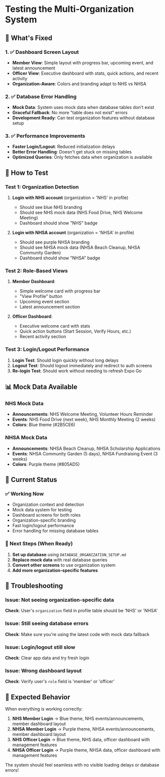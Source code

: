 # Testing the Multi-Organization System

## 🚀 What's Fixed

### 1. ✅ Dashboard Screen Layout
- **Member View**: Simple layout with progress bar, upcoming event, and latest announcement
- **Officer View**: Executive dashboard with stats, quick actions, and recent activity
- **Organization-Aware**: Colors and branding adapt to NHS vs NHSA

### 2. ✅ Database Error Handling
- **Mock Data**: System uses mock data when database tables don't exist
- **Graceful Fallback**: No more "table does not exist" errors
- **Development Ready**: Can test organization features without database setup

### 3. ✅ Performance Improvements
- **Faster Login/Logout**: Reduced initialization delays
- **Better Error Handling**: Doesn't get stuck on missing tables
- **Optimized Queries**: Only fetches data when organization is available

## 🧪 How to Test

### Test 1: Organization Detection
1. **Login with NHS account** (organization = 'NHS' in profile)
   - Should see blue NHS branding
   - Should see NHS mock data (NHS Food Drive, NHS Welcome Meeting)
   - Dashboard should show "NHS" badge

2. **Login with NHSA account** (organization = 'NHSA' in profile)  
   - Should see purple NHSA branding
   - Should see NHSA mock data (NHSA Beach Cleanup, NHSA Community Garden)
   - Dashboard should show "NHSA" badge

### Test 2: Role-Based Views
1. **Member Dashboard**:
   - Simple welcome card with progress bar
   - "View Profile" button
   - Upcoming event section
   - Latest announcement section

2. **Officer Dashboard**:
   - Executive welcome card with stats
   - Quick action buttons (Start Session, Verify Hours, etc.)
   - Recent activity section

### Test 3: Login/Logout Performance
1. **Login Test**: Should login quickly without long delays
2. **Logout Test**: Should logout immediately and redirect to auth screens
3. **Re-login Test**: Should work without needing to refresh Expo Go

## 📊 Mock Data Available

### NHS Mock Data
- **Announcements**: NHS Welcome Meeting, Volunteer Hours Reminder
- **Events**: NHS Food Drive (next week), NHS Monthly Meeting (2 weeks)
- **Colors**: Blue theme (#2B5CE6)

### NHSA Mock Data  
- **Announcements**: NHSA Beach Cleanup, NHSA Scholarship Applications
- **Events**: NHSA Community Garden (5 days), NHSA Fundraising Event (3 weeks)
- **Colors**: Purple theme (#805AD5)

## 🔧 Current Status

### ✅ Working Now
- Organization context and detection
- Mock data system for testing
- Dashboard screens for both roles
- Organization-specific branding
- Fast login/logout performance
- Error handling for missing database tables

### 🚧 Next Steps (When Ready)
1. **Set up database** using `DATABASE_ORGANIZATION_SETUP.md`
2. **Replace mock data** with real database queries
3. **Convert other screens** to use organization system
4. **Add more organization-specific features**

## 🐛 Troubleshooting

### Issue: Not seeing organization-specific data
**Check**: User's `organization` field in profile table should be 'NHS' or 'NHSA'

### Issue: Still seeing database errors
**Check**: Make sure you're using the latest code with mock data fallback

### Issue: Login/logout still slow
**Check**: Clear app data and try fresh login

### Issue: Wrong dashboard layout
**Check**: Verify user's `role` field is 'member' or 'officer'

## 🎯 Expected Behavior

When everything is working correctly:

1. **NHS Member Login** → Blue theme, NHS events/announcements, member dashboard layout
2. **NHSA Member Login** → Purple theme, NHSA events/announcements, member dashboard layout  
3. **NHS Officer Login** → Blue theme, NHS data, officer dashboard with management features
4. **NHSA Officer Login** → Purple theme, NHSA data, officer dashboard with management features

The system should feel seamless with no visible loading delays or database errors!